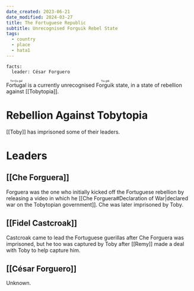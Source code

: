 ```yaml
---
date_created: 2023-06-21
date_modified: 2024-03-27
title: The Fortuguese Republic
subtitle: Unrecognised Forguik Rebel State
tags:
  - country
  - place
  - hata1
---
```


```infobox-nation
facts:
  leader: César Forguero
```

<ruby>Fortugal<rt>ˈfɔr.tʃʊ.gəl</rt></ruby> is a currently unrecognised <ruby>Forguik<rt>ˈfɔɹ.gɪk</rt></ruby> state, in a state of rebellion against [[Tobytopia]].

# Rebellion Against Tobytopia

[[Toby]] has imprisoned some of their leaders.

# Leaders

## [[Che Forguera]]

Forguera was the one who initially kicked off the Fortuguese rebellion by releasing a video in which he [[Che Forguera#Declaration of War|declared war on the Tobytopian government]]. Che was later imprisoned by Toby.

## [[Fidel Castcroak]]

Castcroak came to lead the Fortuguese guerillas after Che Forguera was imprisoned, but he too was captured by Toby after [[Remy]] made a deal with Toby to help capture him.

## [[César Forguero]]

Unknown.